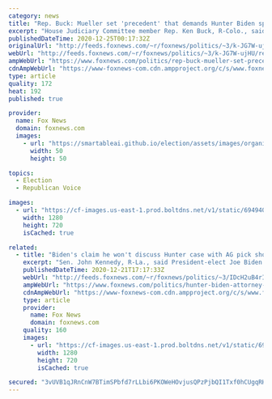 ```yaml
---
category: news
title: "Rep. Buck: Mueller set 'precedent' that demands Hunter Biden special counsel"
excerpt: "House Judiciary Committee member Rep. Ken Buck, R-Colo., said Thursday that he is disappointed outgoing Attorney General Bill Barr refused to name a special counsel to investigate Hunter Biden, the 50-year-old son of Joe Biden."
publishedDateTime: 2020-12-25T00:17:32Z
originalUrl: "http://feeds.foxnews.com/~r/foxnews/politics/~3/k-JG7W-ujHU/rep-buck-mueller-set-precedent-that-demands-hunter-biden-special-counsel"
webUrl: "http://feeds.foxnews.com/~r/foxnews/politics/~3/k-JG7W-ujHU/rep-buck-mueller-set-precedent-that-demands-hunter-biden-special-counsel"
ampWebUrl: "https://www.foxnews.com/politics/rep-buck-mueller-set-precedent-that-demands-hunter-biden-special-counsel.amp"
cdnAmpWebUrl: "https://www-foxnews-com.cdn.ampproject.org/c/s/www.foxnews.com/politics/rep-buck-mueller-set-precedent-that-demands-hunter-biden-special-counsel.amp"
type: article
quality: 172
heat: 192
published: true

provider:
  name: Fox News
  domain: foxnews.com
  images:
    - url: "https://smartableai.github.io/election/assets/images/organizations/foxnews.com-50x50.jpg"
      width: 50
      height: 50

topics:
  - Election
  - Republican Voice

images:
  - url: "https://cf-images.us-east-1.prod.boltdns.net/v1/static/694940094001/b72c5183-ca3c-4d70-a458-7e198c681306/48a80fe5-8ebd-4c65-85fa-6a2e7a648706/1280x720/match/image.jpg"
    width: 1280
    height: 720
    isCached: true

related:
  - title: "Biden's claim he won't discuss Hunter case with AG pick shows need for special counsel: Sen. Kennedy"
    excerpt: "Sen. John Kennedy, R-La., said President-elect Joe Biden's claim he would not discuss the investigation into his son with his attorney general pick was why a special counsel was needed on the matter."
    publishedDateTime: 2020-12-21T17:17:33Z
    webUrl: "http://feeds.foxnews.com/~r/foxnews/politics/~3/IDcH2uB4rIo/hunter-biden-attorney-general-pick-special-counsel-kennedy"
    ampWebUrl: "https://www.foxnews.com/politics/hunter-biden-attorney-general-pick-special-counsel-kennedy.amp"
    cdnAmpWebUrl: "https://www-foxnews-com.cdn.ampproject.org/c/s/www.foxnews.com/politics/hunter-biden-attorney-general-pick-special-counsel-kennedy.amp"
    type: article
    provider:
      name: Fox News
      domain: foxnews.com
    quality: 160
    images:
      - url: "https://cf-images.us-east-1.prod.boltdns.net/v1/static/694940094001/66264099-fd84-4298-bc4c-99bd6e36d647/d73a3e4a-75cc-404e-94b9-fd0ff4c8be2c/1280x720/match/image.jpg"
        width: 1280
        height: 720
        isCached: true

secured: "3vUVB1qJRnCnW7BTimSPbfd7rLLbi6PKOWeHOvjusQPzPjbQI1Txf0hCUgqRHbGClx42mAeTfPFSkjEMNmeIuFTX5ym1pvIrs8gYfpHhR8byC9Nx5miPZOlYb3ia+HCibqT4Rf6ne9gomHLKZa9uY6uzOmcnyODkfPgtXkcEm68BnjCjB2XparnCtq+l+MzByUHnhlj7gdw6Ek/gyqXQfW8JJ41Phws2IXG0ApOkpmrbuNlUv9gW5UOcOTHhXmvLBgJBgTMY988zghnfjERNZXMb5pCFaIjuXMDj4ht2yD0fLW/vkwgo8ehWXpP+d1TUILWbEEGtkHQDSlfQ/gRkboxZ+ftqVP/y3aCCH1AhbXI=;bGvfStr/x3NJqBllr1d5nw=="
---
```


